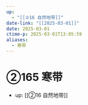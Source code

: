 ```yaml
---
up:
  - "[[②16 自然地带]]"
date-link: "[[2025-03-01]]"
date: 2025-03-01
ctime-p: 2025-03-01T13:05:59
aliases:
  - 寒带
---
```


# ②165 寒带

- up: [[②16 自然地带]]
